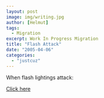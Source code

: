 ```yaml
---
layout: post
image: img/writing.jpg
author: [Helmut]
tags:
  - Migration
excerpt: Work In Progress Migration
title: "Flash Attack"
date: "2005-04-06"
categories: 
  - "justcuz"
---
```


When flash lightings attack:

[Click here](http://www.qnet.com/~craftyb/lightning.htm)
